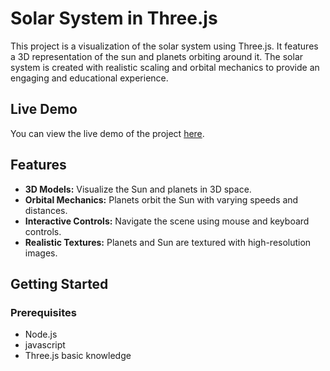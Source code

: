 # Solar System in Three.js

This project is a visualization of the solar system using Three.js. It features a 3D representation of the sun and planets orbiting around it. The solar system is created with realistic scaling and orbital mechanics to provide an engaging and educational experience.

## Live Demo

You can view the live demo of the project [here](https://your-live-demo-link.com).

## Features

- **3D Models:** Visualize the Sun and planets in 3D space.
- **Orbital Mechanics:** Planets orbit the Sun with varying speeds and distances.
- **Interactive Controls:** Navigate the scene using mouse and keyboard controls.
- **Realistic Textures:** Planets and Sun are textured with high-resolution images.

## Getting Started

### Prerequisites

- Node.js
- javascript
- Three.js basic knowledge
